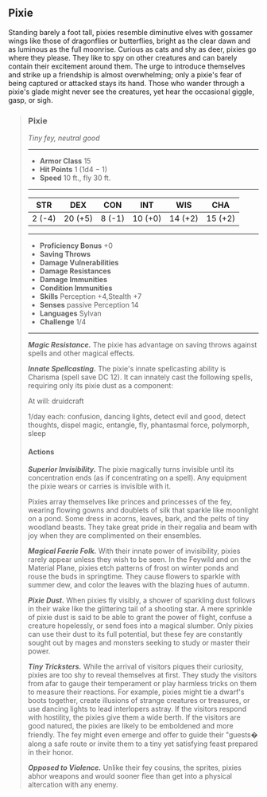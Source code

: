 ## Pixie
Standing barely a foot tall, pixies resemble diminutive elves with gossamer wings like those of dragonflies or butterflies, bright as the clear dawn and as luminous as the full moonrise. Curious as cats and shy as deer, pixies go where they please. They like to spy on other creatures and can barely contain their excitement around them. The urge to introduce themselves and strike up a friendship is almost overwhelming; only a pixie's fear of being captured or attacked stays its hand. Those who wander through a pixie's glade might never see the creatures, yet hear the occasional giggle, gasp, or sigh.

>### Pixie
>*Tiny fey, neutral good*
>___
>- **Armor Class** 15
>- **Hit Points** 1 (1d4 − 1)
>- **Speed** 10 ft., fly 30 ft.
>___
>|**STR**|**DEX**|**CON**|**INT**|**WIS**|**CHA**|
>|:---:|:---:|:---:|:---:|:---:|:---:|
>|2 (-4)|20 (+5)|8 (-1)|10 (+0)|14 (+2)|15 (+2)|
>
>___
>- **Proficiency Bonus** +0
>- **Saving Throws** 
>- **Damage Vulnerabilities** 
>- **Damage Resistances** 
>- **Damage Immunities** 
>- **Condition Immunities** 
>- **Skills** Perception +4,Stealth +7
>- **Senses** passive Perception 14
>- **Languages** Sylvan
>- **Challenge** 1/4
>___
>***Magic Resistance.*** The pixie has advantage on saving throws against spells and other magical effects.
>
>***Innate Spellcasting.*** The pixie's innate spellcasting ability is Charisma (spell save DC 12). It can innately cast the following spells, requiring only its pixie dust as a component:
>
>At will: druidcraft
>
>1/day each: confusion, dancing lights, detect evil and good, detect thoughts, dispel magic, entangle, fly, phantasmal force, polymorph, sleep
>
>#### Actions
>***Superior Invisibility.*** The pixie magically turns invisible until its concentration ends (as if concentrating on a spell). Any equipment the pixie wears or carries is invisible with it.
>
>Pixies array themselves like princes and princesses of the fey, wearing flowing gowns and doublets of silk that sparkle like moonlight on a pond. Some dress in acorns, leaves, bark, and the pelts of tiny woodland beasts. They take great pride in their regalia and beam with joy when they are complimented on their ensembles.
>
>***Magical Faerie Folk.*** With their innate power of invisibility, pixies rarely appear unless they wish to be seen. In the Feywild and on the Material Plane, pixies etch patterns of frost on winter ponds and rouse the buds in springtime. They cause flowers to sparkle with summer dew, and color the leaves with the blazing hues of autumn.
>
>***Pixie Dust.*** When pixies fly visibly, a shower of sparkling dust follows in their wake like the glittering tail of a shooting star. A mere sprinkle of pixie dust is said to be able to grant the power of flight, confuse a creature hopelessly, or send foes into a magical slumber. Only pixies can use their dust to its full potential, but these fey are constantly sought out by mages and monsters seeking to study or master their power.
>
>***Tiny Tricksters.*** While the arrival of visitors piques their curiosity, pixies are too shy to reveal themselves at first. They study the visitors from afar to gauge their temperament or play harmless tricks on them to measure their reactions. For example, pixies might tie a dwarf's boots together, create illusions of strange creatures or treasures, or use dancing lights to lead interlopers astray. If the visitors respond with hostility, the pixies give them a wide berth. If the visitors are good natured, the pixies are likely to be emboldened and more friendly. The fey might even emerge and offer to guide their "guests� along a safe route or invite them to a tiny yet satisfying feast prepared in their honor.
>
>***Opposed to Violence.*** Unlike their fey cousins, the sprites, pixies abhor weapons and would sooner flee than get into a physical altercation with any enemy.
>
